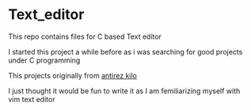 # Text_editor
This repo contains files for C based Text editor <br> 

I started this project a while  before as  i was searching for good projects <br>
under C programming<br> 

This projects  originally from [antirez kilo](https://github.com/antirez/kilo) <br>

I just thought it would be fun to write it  as I am femiliarizing myself with <br>
vim  text editor <br>  


 
